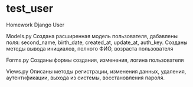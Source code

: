 # test_user
Homework Django User 

Models.py
Создана расширенная модель пользователя, дабавлены поля: second_name, birth_date, created_at, update_at, auth_key.
Созданы методы вывода инициалов, полного ФИО, возраста пользователя

Forms.py
Созданы формы создания, изменения, логина пользователя

Views.py
Описаны методы регистрации, изменения данных, удаления, аутентификации, выхода из системы, восстановления пароля.
